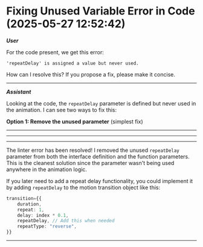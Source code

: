 <!-- Generated by SpecStory -->

# Fixing Unused Variable Error in Code (2025-05-27 12:52:42)

_**User**_

For the code present, we get this error:
```
'repeatDelay' is assigned a value but never used.
```
How can I resolve this? If you propose a fix, please make it concise.

---

_**Assistant**_

Looking at the code, the `repeatDelay` parameter is defined but never used in the animation. I can see two ways to fix this:

**Option 1: Remove the unused parameter** (simplest fix)

---



---



---

The linter error has been resolved! I removed the unused `repeatDelay` parameter from both the interface definition and the function parameters. This is the cleanest solution since the parameter wasn't being used anywhere in the animation logic.

If you later need to add a repeat delay functionality, you could implement it by adding `repeatDelay` to the motion transition object like this:
```typescript
transition={{
    duration,
    repeat: 1,
    delay: index * 0.1,
    repeatDelay, // Add this when needed
    repeatType: "reverse",
}}
```

---

